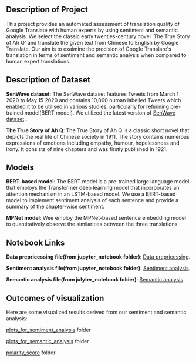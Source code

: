 ## Description of Project
This project provides an automated assessment of translation quality of Google Translate with human experts by using sentiment and semantic analysis. We select the classic early twenties-century novel 'The True Story of Ah Q' and translate the given text from Chinese to English by Google Translate. Our aim is to exaimine the precision of Google Translare's translation in terms of sentiment and semantic analysis when compared to human expert translations.

## Description of Dataset
**SenWave dataset**: The SenWave dataset features Tweets from March 1 2020 to May 15 2020 and contains 10,000 human labelled Tweets which enabled it to be utilised in various studies, particularly for refinining pre-trained model(BERT model). We utilized the latest version of [SenWave dataset](https://github.com/gitdevqiang/SenWave/blob/main/labeledtweets/labeledEn.csv) .

**The True Story of Ah Q**: The True Story of Ah Q is a classic short novel that depicts the real life of Chinese society in 1911. The story contains numerous expressions of emotions including empathy,
humour, hopelessness and irony. It consists of nine chapters and was firstly published in 1921.

## Models
**BERT-based model**: The BERT model is a pre-trained large language model that employs the Transformer deep learning model that incorporates an attention mechanism in an LSTM-based model. We use a BERT-based model to implement sentiment analysis of each sentence and provide a summary of the chapter-wise sentiment.

**MPNet model**: Wee employ the MPNet-based sentence embedding model to quantitatively observe the similarities between the three translations.

## Notebook Links

**Data prepricessing file(from jupyter_notebook folder)**: [Data prepricessing](https://github.com/sydney-machine-learning/translationanalysis-Mandarin/blob/main/jupyter_notebook/data_pre_processing_new.ipynb).

**Sentiment analysis file(from jupyter_notebook folder)**: [Sentiment analysis](https://github.com/sydney-machine-learning/translationanalysis-Mandarin/blob/main/sentiment_analysis_new.ipynb).

**Semantic analysis file(from julyter_notebook folder)**: [Semantic analysis](https://github.com/sydney-machine-learning/translationanalysis-Mandarin/blob/main/jupyter_notebook/semantic_analysis.ipynb).

## Outcomes of visualization
Here are some visualized results derived from our sentiment and semantic analysis:

[plots_for_sentiment_analysis](https://github.com/sydney-machine-learning/translationanalysis-Mandarin/tree/main/plots_for_sentiment_analysis) folder

[plots_for_semantic_analysis](https://github.com/sydney-machine-learning/translationanalysis-Mandarin/tree/main/plots_for_semantic_analysis/n_grams_plots) folder

[polarity_score](https://github.com/sydney-machine-learning/translationanalysis-Mandarin/tree/main/polarity_score) folder




